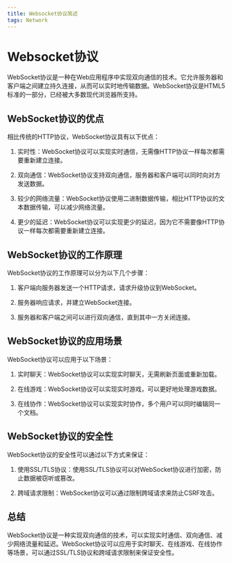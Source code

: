 ```yaml
---
title: Websocket协议简述
tags: Network
---
```


# Websocket协议

WebSocket协议是一种在Web应用程序中实现双向通信的技术。它允许服务器和客户端之间建立持久连接，从而可以实时地传输数据。WebSocket协议是HTML5标准的一部分，已经被大多数现代浏览器所支持。<!--more-->

## WebSocket协议的优点

相比传统的HTTP协议，WebSocket协议具有以下优点：

1. 实时性：WebSocket协议可以实现实时通信，无需像HTTP协议一样每次都需要重新建立连接。

2. 双向通信：WebSocket协议支持双向通信，服务器和客户端可以同时向对方发送数据。

3. 较少的网络流量：WebSocket协议使用二进制数据传输，相比HTTP协议的文本数据传输，可以减少网络流量。

4. 更少的延迟：WebSocket协议可以实现更少的延迟，因为它不需要像HTTP协议一样每次都需要重新建立连接。

## WebSocket协议的工作原理

WebSocket协议的工作原理可以分为以下几个步骤：

1. 客户端向服务器发送一个HTTP请求，请求升级协议到WebSocket。

2. 服务器响应请求，并建立WebSocket连接。

3. 服务器和客户端之间可以进行双向通信，直到其中一方关闭连接。

## WebSocket协议的应用场景

WebSocket协议可以应用于以下场景：

1. 实时聊天：WebSocket协议可以实现实时聊天，无需刷新页面或重新加载。

2. 在线游戏：WebSocket协议可以实现实时游戏，可以更好地处理游戏数据。

3. 在线协作：WebSocket协议可以实现实时协作，多个用户可以同时编辑同一个文档。

## WebSocket协议的安全性

WebSocket协议的安全性可以通过以下方式来保证：

1. 使用SSL/TLS协议：使用SSL/TLS协议可以对WebSocket协议进行加密，防止数据被窃听或篡改。

2. 跨域请求限制：WebSocket协议可以通过限制跨域请求来防止CSRF攻击。

## 总结

WebSocket协议是一种实现双向通信的技术，可以实现实时通信、双向通信、减少网络流量和延迟。WebSocket协议可以应用于实时聊天、在线游戏、在线协作等场景，可以通过SSL/TLS协议和跨域请求限制来保证安全性。